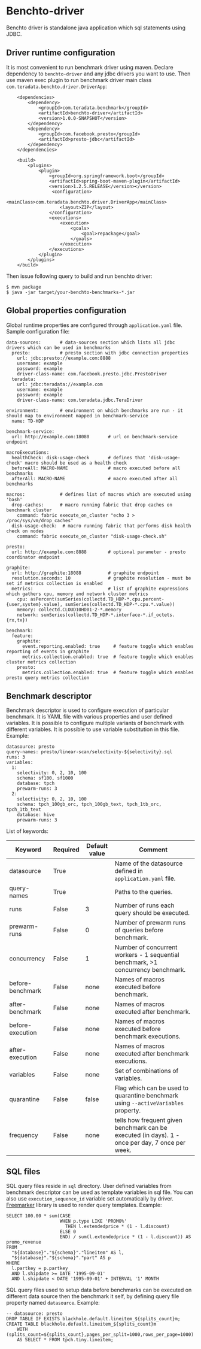 # Benchto-driver

Benchto driver is standalone java application which sql statements using JDBC.

## Driver runtime configuration

It is most convenient to run benchmark driver using maven. Declare dependency to `benchto-driver` and any
jdbc drivers you want to use. Then use maven exec plugin to run benchmark driver main class 
`com.teradata.benchto.driver.DriverApp`:

```
    <dependencies>
        <dependency>
            <groupId>com.teradata.benchmark</groupId>
            <artifactId>benchto-driver</artifactId>
            <version>1.0.0-SNAPSHOT</version>
        </dependency>
        <dependency>
            <groupId>com.facebook.presto</groupId>
            <artifactId>presto-jdbc</artifactId>
        </dependency>
    </dependencies>

    <build>
        <plugins>
            <plugin>
                <groupId>org.springframework.boot</groupId>
                <artifactId>spring-boot-maven-plugin</artifactId>
                <version>1.2.5.RELEASE</version></version>
                 <configuration>
                    <mainClass>com.teradata.benchto.driver.DriverApp</mainClass>
                    <layout>ZIP</layout>
                </configuration>
                <executions>
                    <execution>
                        <goals>
                            <goal>repackage</goal>
                        </goals>
                    </execution>
                </executions>
            </plugin>
        </plugins>
    </build>
```

Then issue following query to build and run benchto driver:

```
$ mvn package
$ java -jar target/your-benchto-benchmarks-*.jar 
```

## Global properties configuration

Global runtime properties are configured through `application.yaml` file. Sample configuration file:

```
data-sources:       # data-sources section which lists all jdbc drivers which can be used in benchmarks
  presto:           # presto section with jdbc connection properties
    url: jdbc:presto://example.com:8888
    username: example
    password: example
    driver-class-name: com.facebook.presto.jdbc.PrestoDriver
  teradata:
    url: jdbc:teradata://example.com
    username: example
    password: example
    driver-class-name: com.teradata.jdbc.TeraDriver

environment:        # environment on which benchmarks are run - it should map to environment mapped in benchmark-service
  name: TD-HDP

benchmark-service:
  url: http://example.com:18080       # url on benchmark-service endpoint

macroExecutions:
  healthCheck: disk-usage-check       # defines that 'disk-usage-check' macro should be used as a health check
  beforeAll: MACRO-NAME               # macro executed before all benchmarks
  afterAll: MACRO-NAME                # macro executed after all benchmarks

macros:             # defines list of macros which are executed using 'bash'
  drop-caches:      # macro running fabric that drop caches on benchmark cluster
    command: fabric execute_on_cluster "echo 3 > /proc/sys/vm/drop_caches"
  disk-usage-check:  # macro running fabric that performs disk health check on nodes
    command: fabric execute_on_cluster "disk-usage-check.sh"

presto:
  url: http://example.com:8888        # optional parameter - presto coordinator endpoint

graphite:
  url: http://graphite:18088          # graphite endpoint
  resolution.seconds: 10              # graphite resolution - must be set if metrics collection is enabled
  metrics:                            # list of graphite expressions which gathers cpu, memory and network cluster metrics
    cpu: asPercent(sumSeries(collectd.TD_HDP-*.cpu.percent-{user,system}.value), sumSeries(collectd.TD_HDP-*.cpu.*.value))
    memory: collectd.CLOUD10HD01-2-*.memory
    network: sumSeries(collectd.TD_HDP-*.interface-*.if_octets.{rx,tx})

benchmark:
  feature:
    graphite:
      event.reporting.enabled: true     # feature toggle which enables reporting of events in graphite
      metrics.collection.enabled: true  # feature toggle which enables cluster metrics collection
    presto:
      metrics.collection.enabled: true  # feature toggle which enables presto query metrics collection
```

## Benchmark descriptor

Benchmark descriptor is used to configure execution of particular benchmark. It is YAML file with various
properties and user defined variables. It is possible to configure multiple variants of benchmark with
different variables. It is possible to use variable substitution in this file. Example:

```
datasource: presto
query-names: presto/linear-scan/selectivity-${selectivity}.sql
runs: 3
variables:
  1:
    selectivity: 0, 2, 10, 100
    schema: sf100, sf1000
    database: tpch
    prewarm-runs: 3
  2:
    selectivity: 0, 2, 10, 100
    schema: tpch_100gb_orc, tpch_100gb_text, tpch_1tb_orc, tpch_1tb_text
    database: hive
    prewarm-runs: 3
```

List of keywords:

| Keyword | Required | Default value | Comment |
|---|---|---|---|
| datasource       | True  |       | Name of the datasource defined in `application.yaml` file.                         |
| query-names      | True  |       | Paths to the queries.                                                              |
| runs             | False | 3     | Number of runs each query should be executed.                                      |
| prewarm-runs     | False | 0     | Number of prewarm runs of queries before benchmark.                                |
| concurrency      | False | 1     | Number of concurrent workers - 1 sequential benchmark, >1 concurrency benchmark.   |
| before-benchmark | False | none  | Names of macros executed before benchmark.                                         |
| after-benchmark  | False | none  | Names of macros executed after benchmark.                                          |
| before-execution | False | none  | Names of macros executed before benchmark executions.                              |
| after-execution  | False | none  | Names of macros executed after benchmark executions.                               |
| variables        | False | none  | Set of combinations of variables.                                                  |
| quarantine       | False | false | Flag which can be used to quarantine benchmark using `--activeVariables` property. |
| frequency        | False | none  | tells how frequent given benchmark can be executed (in days). 1 - once per day, 7 once per week. |

## SQL files

SQL query files reside in `sql` directory. User defined variables from benchmark descriptor can be used as template
variables in sql file. You can also use `execution_sequence_id` variable set automatically by driver. [Freemarker](http://freemarker.org/)
library is used to render query templates. Example:

```
SELECT 100.00 * sum(CASE
                    WHEN p.type LIKE 'PROMO%'
                      THEN l.extendedprice * (1 - l.discount)
                    ELSE 0
                    END) / sum(l.extendedprice * (1 - l.discount)) AS promo_revenue
FROM
  "${database}"."${schema}"."lineitem" AS l,
  "${database}"."${schema}"."part" AS p
WHERE
  l.partkey = p.partkey
  AND l.shipdate >= DATE '1995-09-01'
  AND l.shipdate < DATE '1995-09-01' + INTERVAL '1' MONTH
```

SQL query files used to setup data before benchmarks can be executed on different data source then the benchmark it self, by defining
query file property named `datasource`. Example:

```
-- datasource: presto
DROP TABLE IF EXISTS blackhole.default.lineitem_${splits_count}m;
CREATE TABLE blackhole.default.lineitem_${splits_count}m
    WITH (splits_count=${splits_count},pages_per_split=1000,rows_per_page=1000)
    AS SELECT * FROM tpch.tiny.lineitem;
```
